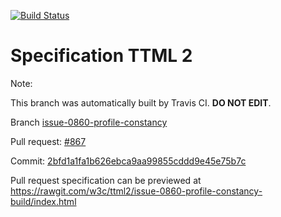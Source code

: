[![Build Status](https://travis-ci.org/w3c/ttml2.svg?branch=issue-0860-profile-constancy)](https://travis-ci.org/w3c/ttml2)


# Specification TTML 2


Note:


This branch was automatically built by Travis CI. <b>DO NOT EDIT</b>.


 Branch [issue-0860-profile-constancy](https://github.com/w3c/ttml2/tree/issue-0860-profile-constancy)


 Pull request: [#867](https://github.com/w3c/ttml2/pull/867)


 Commit: [2bfd1a1fa1b626ebca9aa99855cddd9e45e75b7c](https://github.com/w3c/ttml2/commit/2bfd1a1fa1b626ebca9aa99855cddd9e45e75b7c)

Pull request specification can be previewed at https://rawgit.com/w3c/ttml2/issue-0860-profile-constancy-build/index.html



